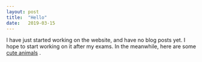 ```yaml
---
layout: post
title:  "Hello"
date:   2019-03-15
---
```

I have just started working on the website, and have no blog posts yet. I hope to start working on it after my exams. In the meanwhile, here are some [cute animals](https://www.reddit.com/r/awww) .
